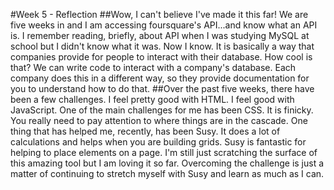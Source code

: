 #Week 5 - Reflection
##Wow, I can't believe I've made it this far!
  We are five weeks in and I am accessing foursquare's API...and know what an
  API is.  I remember reading, briefly, about API when I was studying MySQL at
  school but I didn't know what it was.  Now I know.  It is basically a way that
  companies provide for people to interact with their database.  How cool is that?
  We can write code to interact with a company's database.  Each company does this
  in a different way, so they provide documentation for you to understand how to
  do that.
##Over the past five weeks, there have been a few challenges.
  I feel pretty good with HTML.  I feel good with JavaScript.  One of the main
  challenges for me has been CSS.  It is finicky.  You really need to pay attention
  to where things are in the cascade.  One thing that has helped me, recently,
  has been Susy.  It does a lot of calculations and helps when you are building
  grids.  Susy is fantastic for helping to place elements on a page.  I'm still
  just scratching the surface of this amazing tool but I am loving it so far.
  Overcoming the challenge is just a matter of continuing to stretch myself with
  Susy and learn as much as I can.
